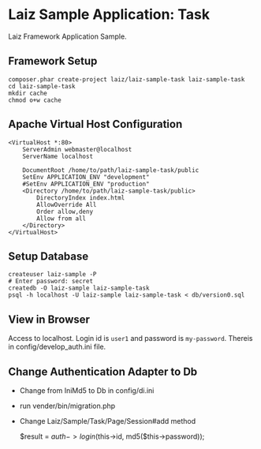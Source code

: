 # Laiz Sample Application: Task

Laiz Framework Application Sample.

## Framework Setup

    composer.phar create-project laiz/laiz-sample-task laiz-sample-task
    cd laiz-sample-task
    mkdir cache
    chmod o+w cache

## Apache Virtual Host Configuration

    <VirtualHost *:80>
        ServerAdmin webmaster@localhost
        ServerName localhost

        DocumentRoot /home/to/path/laiz-sample-task/public
        SetEnv APPLICATION_ENV "development"
        #SetEnv APPLICATION_ENV "production"
        <Directory /home/to/path/laiz-sample-task/public>
            DirectoryIndex index.html
            AllowOverride All
            Order allow,deny
            Allow from all
        </Directory>
    </VirtualHost>

## Setup Database

    createuser laiz-sample -P
    # Enter password: secret
    createdb -O laiz-sample laiz-sample-task
    psql -h localhost -U laiz-sample laiz-sample-task < db/version0.sql


## View in Browser

Access to localhost. Login id is `user1` and password is `my-password`.
Thereis in config/develop_auth.ini file.


## Change Authentication Adapter to Db

* Change from IniMd5 to Db in config/di.ini
* run vender/bin/migration.php
* Change Laiz/Sample/Task/Page/Session#add method

    $result = $auth->login($this->id, md5($this->password));
